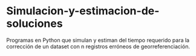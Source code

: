 # Simulacion-y-estimacion-de-soluciones
Programas en Python que simulan y estiman del tiempo requerido para la corrección de un dataset con n registros erróneos de georreferenciación. 
